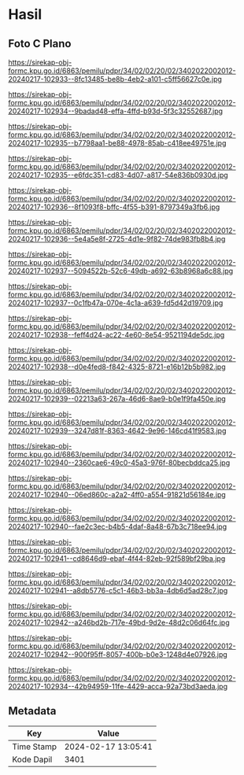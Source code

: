 # Hasil

## Foto C Plano

https://sirekap-obj-formc.kpu.go.id/6863/pemilu/pdpr/34/02/02/20/02/3402022002012-20240217-102933--8fc13485-be8b-4eb2-a101-c5ff56627c0e.jpg

https://sirekap-obj-formc.kpu.go.id/6863/pemilu/pdpr/34/02/02/20/02/3402022002012-20240217-102934--9badad48-effa-4ffd-b93d-5f3c32552687.jpg

https://sirekap-obj-formc.kpu.go.id/6863/pemilu/pdpr/34/02/02/20/02/3402022002012-20240217-102935--b7798aa1-be88-4978-85ab-c418ee49751e.jpg

https://sirekap-obj-formc.kpu.go.id/6863/pemilu/pdpr/34/02/02/20/02/3402022002012-20240217-102935--e6fdc351-cd83-4d07-a817-54e836b0930d.jpg

https://sirekap-obj-formc.kpu.go.id/6863/pemilu/pdpr/34/02/02/20/02/3402022002012-20240217-102936--8f1093f8-bffc-4f55-b391-8797349a3fb6.jpg

https://sirekap-obj-formc.kpu.go.id/6863/pemilu/pdpr/34/02/02/20/02/3402022002012-20240217-102936--5e4a5e8f-2725-4d1e-9f82-74de983fb8b4.jpg

https://sirekap-obj-formc.kpu.go.id/6863/pemilu/pdpr/34/02/02/20/02/3402022002012-20240217-102937--5094522b-52c6-49db-a692-63b8968a6c88.jpg

https://sirekap-obj-formc.kpu.go.id/6863/pemilu/pdpr/34/02/02/20/02/3402022002012-20240217-102937--0c1fb47a-070e-4c1a-a639-fd5d42d19709.jpg

https://sirekap-obj-formc.kpu.go.id/6863/pemilu/pdpr/34/02/02/20/02/3402022002012-20240217-102938--feff4d24-ac22-4e60-8e54-9521194de5dc.jpg

https://sirekap-obj-formc.kpu.go.id/6863/pemilu/pdpr/34/02/02/20/02/3402022002012-20240217-102938--d0e4fed8-f842-4325-8721-e16b12b5b982.jpg

https://sirekap-obj-formc.kpu.go.id/6863/pemilu/pdpr/34/02/02/20/02/3402022002012-20240217-102939--02213a63-267a-46d6-8ae9-b0e1f9fa450e.jpg

https://sirekap-obj-formc.kpu.go.id/6863/pemilu/pdpr/34/02/02/20/02/3402022002012-20240217-102939--3247d81f-8363-4642-9e96-146cd41f9583.jpg

https://sirekap-obj-formc.kpu.go.id/6863/pemilu/pdpr/34/02/02/20/02/3402022002012-20240217-102940--2360cae6-49c0-45a3-976f-80becbddca25.jpg

https://sirekap-obj-formc.kpu.go.id/6863/pemilu/pdpr/34/02/02/20/02/3402022002012-20240217-102940--06ed860c-a2a2-4ff0-a554-91821d56184e.jpg

https://sirekap-obj-formc.kpu.go.id/6863/pemilu/pdpr/34/02/02/20/02/3402022002012-20240217-102940--fae2c3ec-b4b5-4daf-8a48-67b3c718ee94.jpg

https://sirekap-obj-formc.kpu.go.id/6863/pemilu/pdpr/34/02/02/20/02/3402022002012-20240217-102941--cd8646d9-ebaf-4f44-82eb-92f589bf29ba.jpg

https://sirekap-obj-formc.kpu.go.id/6863/pemilu/pdpr/34/02/02/20/02/3402022002012-20240217-102941--a8db5776-c5c1-46b3-bb3a-4db6d5ad28c7.jpg

https://sirekap-obj-formc.kpu.go.id/6863/pemilu/pdpr/34/02/02/20/02/3402022002012-20240217-102942--a246bd2b-717e-49bd-9d2e-48d2c06d64fc.jpg

https://sirekap-obj-formc.kpu.go.id/6863/pemilu/pdpr/34/02/02/20/02/3402022002012-20240217-102942--900f95ff-8057-400b-b0e3-1248d4e07926.jpg

https://sirekap-obj-formc.kpu.go.id/6863/pemilu/pdpr/34/02/02/20/02/3402022002012-20240217-102934--42b94959-11fe-4429-acca-92a73bd3aeda.jpg


## Metadata

| Key        | Value               |
| ---------- | ------------------- |
| Time Stamp | 2024-02-17 13:05:41 |
| Kode Dapil | 3401                |




